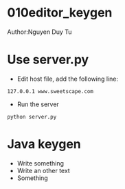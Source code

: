 # 010editor_keygen

Author:Nguyen Duy Tu

# Use server.py
- Edit host file, add the following line:

```
127.0.0.1 www.sweetscape.com
```

- Run the server

```shell
python server.py
```

# Java keygen
- Write something
- Write an other text
- Something
